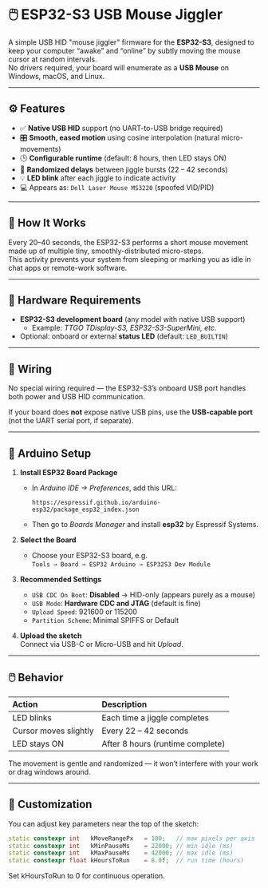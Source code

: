 # 🖱️ ESP32-S3 USB Mouse Jiggler

A simple USB HID "mouse jiggler" firmware for the **ESP32-S3**, designed to keep your computer “awake” and “online” by subtly moving the mouse cursor at random intervals.  
No drivers required, your board will enumerate as a **USB Mouse** on Windows, macOS, and Linux.

---

## ⚙️ Features

- ✅ **Native USB HID** support (no UART-to-USB bridge required)  
- 🎛️ **Smooth, eased motion** using cosine interpolation (natural micro-movements)  
- 🕒 **Configurable runtime** (default: 8 hours, then LED stays ON)  
- 🔄 **Randomized delays** between jiggle bursts (22 – 42 seconds)  
- 💡 **LED blink** after each jiggle to indicate activity  
- 💻 Appears as: `Dell Laser Mouse MS3220` (spoofed VID/PID)

---

## 🧠 How It Works

Every 20–40 seconds, the ESP32-S3 performs a short mouse movement made up of multiple tiny, smoothly-distributed micro-steps.  
This activity prevents your system from sleeping or marking you as idle in chat apps or remote-work software.

---

## 🧩 Hardware Requirements

- **ESP32-S3 development board** (any model with native USB support)
  - Example: *TTGO TDisplay-S3, ESP32-S3-SuperMini, etc.*
- Optional: onboard or external **status LED** (default: `LED_BUILTIN`)

---

## 🔌 Wiring

No special wiring required — the ESP32-S3’s onboard USB port handles both power and USB HID communication.

If your board does **not** expose native USB pins, use the **USB-capable port** (not the UART serial port, if separate).

---

## 🧰 Arduino Setup

1. **Install ESP32 Board Package**
   - In *Arduino IDE → Preferences*, add this URL:  
     ```
     https://espressif.github.io/arduino-esp32/package_esp32_index.json
     ```
   - Then go to *Boards Manager* and install **esp32** by Espressif Systems.

2. **Select the Board**
   - Choose your ESP32-S3 board, e.g.  
     `Tools → Board → ESP32 Arduino → ESP32S3 Dev Module`

3. **Recommended Settings**
   - `USB CDC On Boot`: **Disabled** → HID-only (appears purely as a mouse)  
   - `USB Mode`: **Hardware CDC and JTAG** (default is fine)  
   - `Upload Speed`: 921600 or 115200  
   - `Partition Scheme`: Minimal SPIFFS or Default

4. **Upload the sketch**  
   Connect via USB-C or Micro-USB and hit *Upload*.

---

## 🖱️ Behavior

| Action | Description |
|:-------|:-------------|
| LED blinks | Each time a jiggle completes |
| Cursor moves slightly | Every 22 – 42 seconds |
| LED stays ON | After 8 hours (runtime complete) |

The movement is gentle and randomized — it won’t interfere with your work or drag windows around.

---

## 🧮 Customization

You can adjust key parameters near the top of the sketch:

```cpp
static constexpr int   kMoveRangePx   = 100;   // max pixels per axis
static constexpr int   kMinPauseMs    = 22000; // min idle (ms)
static constexpr int   kMaxPauseMs    = 42000; // max idle (ms)
static constexpr float kHoursToRun    = 8.0f;  // run time (hours)
```

Set kHoursToRun to 0 for continuous operation.
